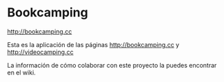 # Bookcamping

http://bookcamping.cc

Esta es la aplicación de las páginas http://bookcamping.cc y http://videocamping.cc

La información de cómo colaborar con este proyecto la puedes encontrar en el wiki.

